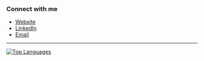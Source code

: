 ### Connect with me

* [Website][website]
* [LinkedIn][linkedin]
* [Email][email]

---

[![Top Languages](https://github-readme-stats.vercel.app/api/top-langs/?username=Ligh7bringer&layout=compact)](https://github.com/anuraghazra/github-readme-stats)

[website]: https://sgeor.netlify.app/
[linkedin]: https://uk.linkedin.com/in/sgeor255
[email]: https://sgeorgiev.me/contact
